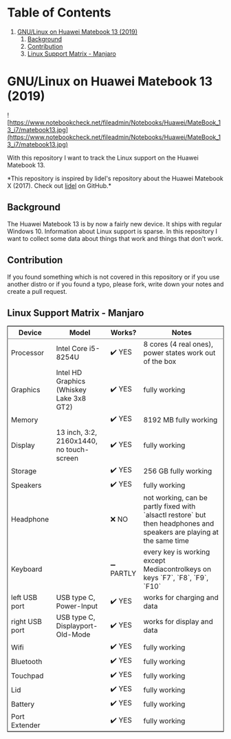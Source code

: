 
# Table of Contents

1.  [GNU/Linux on Huawei Matebook 13 (2019)](#org300bd96)
    1.  [Background](#orgd883c41)
    2.  [Contribution](#orgf453bdd)
    3.  [Linux Support Matrix - Manjaro](#org9a49fb8)


<a id="org300bd96"></a>

# GNU/Linux on Huawei Matebook 13 (2019)

![https://www.notebookcheck.net/fileadmin/Notebooks/Huawei/MateBook_13_i7/matebook13.jpg](https://www.notebookcheck.net/fileadmin/Notebooks/Huawei/MateBook_13_i7/matebook13.jpg)

With this repository I want to track the Linux support on the Huawei
Matebook 13.

\*This repository is inspired by lidel's repository about the Huawei Matebook X
(2017). Check out
[lidel](<https://github.com/lidel/linux-on-huawei-matebook-x-2017>) on GitHub.\*


<a id="orgd883c41"></a>

## Background

The Huawei Matebook 13 is by now a fairly new device. It ships with regular
Windows 10. Information about Linux support is sparse. In this repository I want
to collect some data about things that work and things that don't work.


<a id="orgf453bdd"></a>

## Contribution

If you found something which is not covered in this repository or if you use
another distro or if you found a typo, please fork, write down your notes and
create a pull request.


<a id="org9a49fb8"></a>

## Linux Support Matrix - Manjaro

<table border="2" cellspacing="0" cellpadding="6" rules="groups" frame="hsides">


<colgroup>
<col  class="org-left" />

<col  class="org-left" />

<col  class="org-left" />

<col  class="org-left" />
</colgroup>
<thead>
<tr>
<th scope="col" class="org-left">Device</th>
<th scope="col" class="org-left">Model</th>
<th scope="col" class="org-left">Works?</th>
<th scope="col" class="org-left">Notes</th>
</tr>
</thead>

<tbody>
<tr>
<td class="org-left">Processor</td>
<td class="org-left">Intel Core i5-8254U</td>
<td class="org-left">✔️ YES</td>
<td class="org-left">8 cores (4 real ones), power states work out of the box</td>
</tr>


<tr>
<td class="org-left">Graphics</td>
<td class="org-left">Intel HD Graphics (Whiskey Lake 3x8 GT2)</td>
<td class="org-left">✔️ YES</td>
<td class="org-left">fully working</td>
</tr>


<tr>
<td class="org-left">Memory</td>
<td class="org-left">&#xa0;</td>
<td class="org-left">✔️ YES</td>
<td class="org-left">8192 MB fully working</td>
</tr>


<tr>
<td class="org-left">Display</td>
<td class="org-left">13 inch, 3:2, 2160x1440, no touch-screen</td>
<td class="org-left">✔️ YES</td>
<td class="org-left">fully working</td>
</tr>


<tr>
<td class="org-left">Storage</td>
<td class="org-left">&#xa0;</td>
<td class="org-left">✔️ YES</td>
<td class="org-left">256 GB fully working</td>
</tr>


<tr>
<td class="org-left">Speakers</td>
<td class="org-left">&#xa0;</td>
<td class="org-left">✔️ YES</td>
<td class="org-left">fully working</td>
</tr>


<tr>
<td class="org-left">Headphone</td>
<td class="org-left">&#xa0;</td>
<td class="org-left">❌ NO</td>
<td class="org-left">not working, can be partly fixed with `alsactl restore` but then headphones and speakers are playing at the same time</td>
</tr>


<tr>
<td class="org-left">Keyboard</td>
<td class="org-left">&#xa0;</td>
<td class="org-left">➖ PARTLY</td>
<td class="org-left">every key is working except Mediacontrolkeys on keys `F7`, `F8`, `F9`, `F10`</td>
</tr>


<tr>
<td class="org-left">left USB port</td>
<td class="org-left">USB type C, Power-Input</td>
<td class="org-left">✔️ YES</td>
<td class="org-left">works for charging and data</td>
</tr>


<tr>
<td class="org-left">right USB port</td>
<td class="org-left">USB type C, Displayport-Old-Mode</td>
<td class="org-left">✔️ YES</td>
<td class="org-left">works for display and data</td>
</tr>


<tr>
<td class="org-left">Wifi</td>
<td class="org-left">&#xa0;</td>
<td class="org-left">✔️ YES</td>
<td class="org-left">fully working</td>
</tr>


<tr>
<td class="org-left">Bluetooth</td>
<td class="org-left">&#xa0;</td>
<td class="org-left">✔️ YES</td>
<td class="org-left">fully working</td>
</tr>


<tr>
<td class="org-left">Touchpad</td>
<td class="org-left">&#xa0;</td>
<td class="org-left">✔️ YES</td>
<td class="org-left">fully working</td>
</tr>


<tr>
<td class="org-left">Lid</td>
<td class="org-left">&#xa0;</td>
<td class="org-left">✔️ YES</td>
<td class="org-left">fully working</td>
</tr>


<tr>
<td class="org-left">Battery</td>
<td class="org-left">&#xa0;</td>
<td class="org-left">✔️ YES</td>
<td class="org-left">fully working</td>
</tr>


<tr>
<td class="org-left">Port Extender</td>
<td class="org-left">&#xa0;</td>
<td class="org-left">✔️ YES</td>
<td class="org-left">fully working</td>
</tr>
</tbody>
</table>


